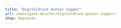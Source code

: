 ```yaml
---
title: "Digitaldruck Gunnar Supper"
url: /wennigsen-deister/digitaldruck-gunnar-supper/
shop: Kopieren
---
```

